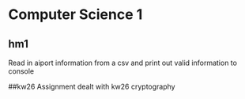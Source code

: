 # Computer Science 1

## hm1
Read in aiport information from a csv and print out valid information to console

##kw26
Assignment dealt with kw26 cryptography
